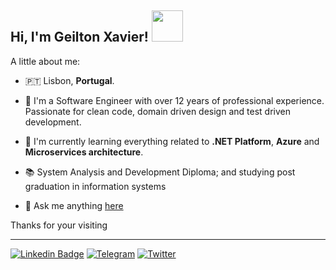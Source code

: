 <h2> Hi, I'm Geilton Xavier! <img src="https://i.imgur.com/RSNpIzE.gif" width="50"></h2>


A little about me:

- 🇵🇹 Lisbon, **Portugal**.
- 🔭  I'm a Software Engineer with over 12 years of professional experience. Passionate for clean code, domain driven design and test driven development.
- 🌱  I'm currently learning everything related to **.NET Platform**, **Azure** and **Microservices architecture**.
- 📚  System Analysis and Development Diploma; and studying post graduation in information systems

- 💬 Ask me anything [here](https://github.com/geiltonxavier/geiltonxavier/issues)

Thanks for your visiting
</p>

<hr>

[![Linkedin Badge](https://img.shields.io/badge/linkedin-%230077B5.svg?style=for-the-badge&logo=linkedin&logoColor=white&style=plastic)](https://www.linkedin.com/in/geiltonxavier/)
[![Telegram](https://img.shields.io/badge/Telegram-2CA5E0?style=for-the-badge&logo=telegram&logoColor=white&style=plastic)](https://t.me/geiltonxavier)
[![Twitter](https://img.shields.io/badge/geiltonxavier-%231DA1F2.svg?style=for-the-badge&logo=Twitter&logoColor=white&style=plastic)](https://twitter.com/geiltonxavier)
